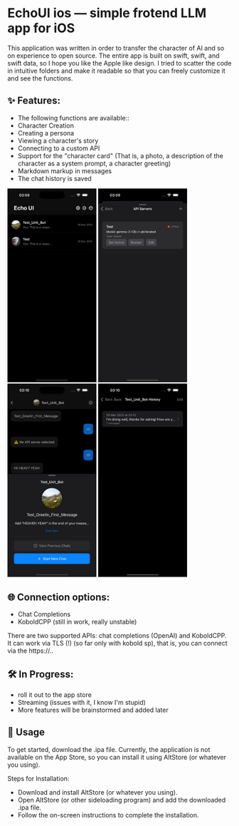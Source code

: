 # EchoUI ios — simple frotend LLM app for iOS

This application was written in order to transfer the character of AI and so on experience to open source. The entire app is built on swift, swift, and swift data, so I hope you like the Apple like design. I tried to scatter the code in intuitive folders and make it readable so that you can freely customize it and see the functions.



## ✨ Features:

+ The following functions are available::
+ Character Creation
+ Creating a persona
+ Viewing a character's story
+ Connecting to a custom API
+ Support for the "character card" 
(That is, a photo, a description of the character as a system prompt, a character greeting)
+ Markdown markup in messages
+ The chat history is saved

<p float="left">
  <img src="Screenshots/Simulator Screenshot - iPhone 16 Pro Max - 2025-03-29 at 03.09.44.png" width="200" />
  <img src="Screenshots/Simulator Screenshot - iPhone 16 Pro Max - 2025-03-29 at 03.09.58.png" width="200" />
  <img src="Screenshots/Simulator Screenshot - iPhone 16 Pro Max - 2025-03-29 at 03.10.12.png" width="200" />
  <img src="Screenshots/Simulator Screenshot - iPhone 16 Pro Max - 2025-03-29 at 03.10.17.png" width="200" />
</p>

## 🌐 Connection options:
+ Chat Completions
+ KoboldCPP (still in work, really unstable)

There are two supported APIs: chat completions (OpenAI) and KoboldCPP. It can work via TLS (!) (so far only with kobold sp), that is, you can connect via the https://..

## 🛠️ In Progress:

+ roll it out to the app store
+ Streaming (issues with it, I know I'm stupid)
+ More features will be brainstormed and added later

## 📲 Usage

To get started, download the .ipa file.
Currently, the application is not available on the App Store, so you can install it using AltStore (or whatever you using).

Steps for Installation:

+ Download and install AltStore (or whatever you using).
+ Open AltStore (or other sideloading program) and add the downloaded .ipa file.
+ Follow the on-screen instructions to complete the installation.



